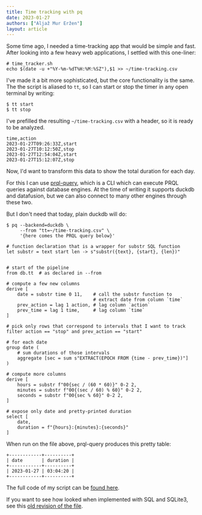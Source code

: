 ```yaml
---
title: Time tracking with pq
date: 2023-01-27
authors: ["Aljaž Mur Eržen"]
layout: article
---
```


Some time ago, I needed a time-tracking app that would be simple and fast. After
looking into a few heavy web applications, I settled with this one-liner:

```
# time_tracker.sh
echo $(date -u +"%Y-%m-%dT%H:%M:%SZ"),$1 >> ~/time-tracking.csv
```

I've made it a bit more sophisticated, but the core functionality is the same.
The the script is aliased to `tt`, so I can start or stop the timer in any open
terminal by writing:

```
$ tt start
$ tt stop
```

I've prefilled the resulting `~/time-tracking.csv` with a header, so it is ready
to be analyzed.

```
time,action
2023-01-27T09:26:33Z,start
2023-01-27T10:12:50Z,stop
2023-01-27T12:54:04Z,start
2023-01-27T15:12:07Z,stop
```

Now, I'd want to transform this data to show the total duration for each day.

For this I can use [prql-query](https://github.com/PRQL/prql-query), which is a
CLI which can execute PRQL queries against database engines. At the time of
writing it supports duckdb and datafusion, but we can also connect to many other
engines through these two.

But I don't need that today, plain duckdb will do:

```
$ pq --backend=duckdb \
     --from "tt=~/time-tracking.csv" \
     '{here comes the PRQL query below}'
```

```prql
# function declaration that is a wrapper for substr SQL function
let substr = text start len -> s"substr({text}, {start}, {len})"


# start of the pipeline
from db.tt  # as declared in --from

# compute a few new columns
derive [
    date = substr time 0 11,    # call the substr function to
                                # extract date from column `time`
    prev_action = lag 1 action, # lag column `action`
    prev_time = lag 1 time,     # lag column `time`
]

# pick only rows that correspond to intervals that I want to track
filter action == "stop" and prev_action == "start"

# for each date
group date (
    # sum durations of those intervals
    aggregate [sec = sum s"EXTRACT(EPOCH FROM {time - prev_time})"]
)

# compute more columns
derive [
    hours = substr f"00{sec / (60 * 60)}" 0-2 2,
    minutes = substr f"00{(sec / 60) % 60}" 0-2 2,
    seconds = substr f"00{sec % 60}" 0-2 2,
]

# expose only date and pretty-printed duration
select [
    date,
    duration = f"{hours}:{minutes}:{seconds}"
]
```

When run on the file above, prql-query produces this pretty table:

```
+------------+----------+
| date       | duration |
+------------+----------+
| 2023-01-27 | 03:04:20 |
+------------+----------+
```

The full code of my script can be
[found here](https://github.com/aljazerzen/dotfiles/blob/aebe07e90b5dc86b3974946ded921bdee22e95e8/scripts/tt).

If you want to see how looked when implemented with SQL and SQLite3, see this
[old revision of the file](https://github.com/aljazerzen/dotfiles/blob/fe732ec72e4f4066bfe19041e7d71685dbf69184/scripts/tt).
